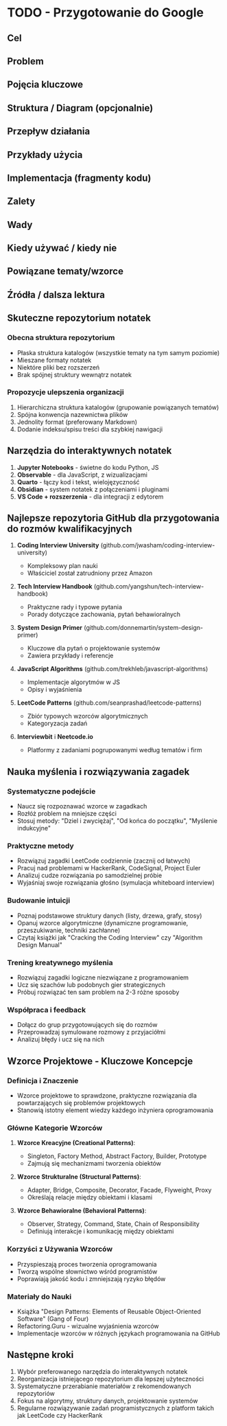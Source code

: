 # TODO - Przygotowanie do Google

## Cel

## Problem

## Pojęcia kluczowe

## Struktura / Diagram (opcjonalnie)

## Przepływ działania

## Przykłady użycia

## Implementacja (fragmenty kodu)

## Zalety

## Wady

## Kiedy używać / kiedy nie

## Powiązane tematy/wzorce

## Źródła / dalsza lektura


## Skuteczne repozytorium notatek

### Obecna struktura repozytorium
- Płaska struktura katalogów (wszystkie tematy na tym samym poziomie)
- Mieszane formaty notatek
- Niektóre pliki bez rozszerzeń
- Brak spójnej struktury wewnątrz notatek

### Propozycje ulepszenia organizacji
1. Hierarchiczna struktura katalogów (grupowanie powiązanych tematów)
2. Spójna konwencja nazewnictwa plików
3. Jednolity format (preferowany Markdown)
4. Dodanie indeksu/spisu treści dla szybkiej nawigacji

## Narzędzia do interaktywnych notatek
1. **Jupyter Notebooks** - świetne do kodu Python, JS
2. **Observable** - dla JavaScript, z wizualizacjami
3. **Quarto** - łączy kod i tekst, wielojęzyczność
4. **Obsidian** - system notatek z połączeniami i pluginami
5. **VS Code + rozszerzenia** - dla integracji z edytorem

## Najlepsze repozytoria GitHub dla przygotowania do rozmów kwalifikacyjnych
1. **Coding Interview University** (github.com/jwasham/coding-interview-university)
   - Kompleksowy plan nauki
   - Właściciel został zatrudniony przez Amazon

2. **Tech Interview Handbook** (github.com/yangshun/tech-interview-handbook)
   - Praktyczne rady i typowe pytania
   - Porady dotyczące zachowania, pytań behawioralnych

3. **System Design Primer** (github.com/donnemartin/system-design-primer)
   - Kluczowe dla pytań o projektowanie systemów
   - Zawiera przykłady i referencje

4. **JavaScript Algorithms** (github.com/trekhleb/javascript-algorithms)
   - Implementacje algorytmów w JS
   - Opisy i wyjaśnienia

5. **LeetCode Patterns** (github.com/seanprashad/leetcode-patterns)
   - Zbiór typowych wzorców algorytmicznych
   - Kategoryzacja zadań

6. **Interviewbit** i **Neetcode.io**
   - Platformy z zadaniami pogrupowanymi według tematów i firm

## Nauka myślenia i rozwiązywania zagadek

### Systematyczne podejście
- Naucz się rozpoznawać wzorce w zagadkach
- Rozłóż problem na mniejsze części
- Stosuj metody: "Dziel i zwyciężaj", "Od końca do początku", "Myślenie indukcyjne"

### Praktyczne metody
- Rozwiązuj zagadki LeetCode codziennie (zacznij od łatwych)
- Pracuj nad problemami w HackerRank, CodeSignal, Project Euler
- Analizuj cudze rozwiązania po samodzielnej próbie
- Wyjaśniaj swoje rozwiązania głośno (symulacja whiteboard interview)

### Budowanie intuicji
- Poznaj podstawowe struktury danych (listy, drzewa, grafy, stosy)
- Opanuj wzorce algorytmiczne (dynamiczne programowanie, przeszukiwanie, techniki zachłanne)
- Czytaj książki jak "Cracking the Coding Interview" czy "Algorithm Design Manual"

### Trening kreatywnego myślenia
- Rozwiązuj zagadki logiczne niezwiązane z programowaniem
- Ucz się szachów lub podobnych gier strategicznych
- Próbuj rozwiązać ten sam problem na 2-3 różne sposoby

### Współpraca i feedback
- Dołącz do grup przygotowujących się do rozmów
- Przeprowadzaj symulowane rozmowy z przyjaciółmi
- Analizuj błędy i ucz się na nich

## Wzorce Projektowe - Kluczowe Koncepcje

### Definicja i Znaczenie
- Wzorce projektowe to sprawdzone, praktyczne rozwiązania dla powtarzających się problemów projektowych
- Stanowią istotny element wiedzy każdego inżyniera oprogramowania

### Główne Kategorie Wzorców
1. **Wzorce Kreacyjne (Creational Patterns)**:
   - Singleton, Factory Method, Abstract Factory, Builder, Prototype
   - Zajmują się mechanizmami tworzenia obiektów

2. **Wzorce Strukturalne (Structural Patterns)**:
   - Adapter, Bridge, Composite, Decorator, Facade, Flyweight, Proxy
   - Określają relacje między obiektami i klasami

3. **Wzorce Behawioralne (Behavioral Patterns)**:
   - Observer, Strategy, Command, State, Chain of Responsibility
   - Definiują interakcje i komunikację między obiektami

### Korzyści z Używania Wzorców
- Przyspieszają proces tworzenia oprogramowania
- Tworzą wspólne słownictwo wśród programistów
- Poprawiają jakość kodu i zmniejszają ryzyko błędów

### Materiały do Nauki
- Książka "Design Patterns: Elements of Reusable Object-Oriented Software" (Gang of Four)
- Refactoring.Guru - wizualne wyjaśnienia wzorców
- Implementacje wzorców w różnych językach programowania na GitHub

## Następne kroki
1. Wybór preferowanego narzędzia do interaktywnych notatek
2. Reorganizacja istniejącego repozytorium dla lepszej użyteczności
3. Systematyczne przerabianie materiałów z rekomendowanych repozytoriów
4. Fokus na algorytmy, struktury danych, projektowanie systemów
5. Regularne rozwiązywanie zadań programistycznych z platform takich jak LeetCode czy HackerRank 